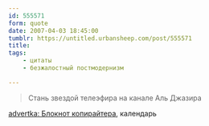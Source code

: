 ```yaml
---
id: 555571
form: quote
date: 2007-04-03 18:45:00
tumblr: https://untitled.urbansheep.com/post/555571
title: 
tags:
    - цитаты
    - безжалостный постмодернизм

---
```


<blockquote>
Стань звездой телеэфира на канале Аль Джазира
</blockquote>

<a href="http://community.livejournal.com/advertka/5438757.html">advertka: Блокнот копирайтера</a>, календарь
